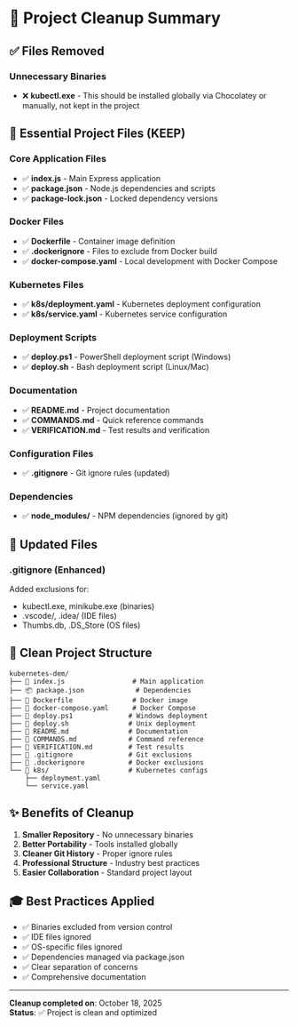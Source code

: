 # 🧹 Project Cleanup Summary

## ✅ Files Removed

### Unnecessary Binaries
- ❌ **kubectl.exe** - This should be installed globally via Chocolatey or manually, not kept in the project

## 📁 Essential Project Files (KEEP)

### Core Application Files
- ✅ **index.js** - Main Express application
- ✅ **package.json** - Node.js dependencies and scripts
- ✅ **package-lock.json** - Locked dependency versions

### Docker Files
- ✅ **Dockerfile** - Container image definition
- ✅ **.dockerignore** - Files to exclude from Docker build
- ✅ **docker-compose.yaml** - Local development with Docker Compose

### Kubernetes Files
- ✅ **k8s/deployment.yaml** - Kubernetes deployment configuration
- ✅ **k8s/service.yaml** - Kubernetes service configuration

### Deployment Scripts
- ✅ **deploy.ps1** - PowerShell deployment script (Windows)
- ✅ **deploy.sh** - Bash deployment script (Linux/Mac)

### Documentation
- ✅ **README.md** - Project documentation
- ✅ **COMMANDS.md** - Quick reference commands
- ✅ **VERIFICATION.md** - Test results and verification

### Configuration Files
- ✅ **.gitignore** - Git ignore rules (updated)

### Dependencies
- ✅ **node_modules/** - NPM dependencies (ignored by git)

## 📝 Updated Files

### .gitignore (Enhanced)
Added exclusions for:
- kubectl.exe, minikube.exe (binaries)
- .vscode/, .idea/ (IDE files)
- Thumbs.db, .DS_Store (OS files)

## 🎯 Clean Project Structure

```
kubernetes-dem/
├── 📄 index.js                 # Main application
├── 📦 package.json             # Dependencies
├── 🐳 Dockerfile               # Docker image
├── 🐳 docker-compose.yaml      # Docker Compose
├── 🔧 deploy.ps1              # Windows deployment
├── 🔧 deploy.sh               # Unix deployment
├── 📝 README.md               # Documentation
├── 📝 COMMANDS.md             # Command reference
├── 📝 VERIFICATION.md         # Test results
├── 🚫 .gitignore              # Git exclusions
├── 🚫 .dockerignore           # Docker exclusions
└── 📁 k8s/                    # Kubernetes configs
    ├── deployment.yaml
    └── service.yaml
```

## ✨ Benefits of Cleanup

1. **Smaller Repository** - No unnecessary binaries
2. **Better Portability** - Tools installed globally
3. **Cleaner Git History** - Proper ignore rules
4. **Professional Structure** - Industry best practices
5. **Easier Collaboration** - Standard project layout

## 🎓 Best Practices Applied

- ✅ Binaries excluded from version control
- ✅ IDE files ignored
- ✅ OS-specific files ignored
- ✅ Dependencies managed via package.json
- ✅ Clear separation of concerns
- ✅ Comprehensive documentation

---

**Cleanup completed on**: October 18, 2025  
**Status**: ✅ Project is clean and optimized
